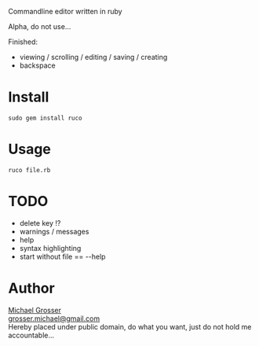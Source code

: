 Commandline editor written in ruby

Alpha, do not use...

Finished:

 - viewing / scrolling / editing / saving / creating
 - backspace

Install
=======
    sudo gem install ruco

Usage
=====
    ruco file.rb

TODO
=====
 - delete key !?
 - warnings / messages
 - help
 - syntax highlighting
 - start without file == --help



Author
======
[Michael Grosser](http://grosser.it)  
grosser.michael@gmail.com  
Hereby placed under public domain, do what you want, just do not hold me accountable...
